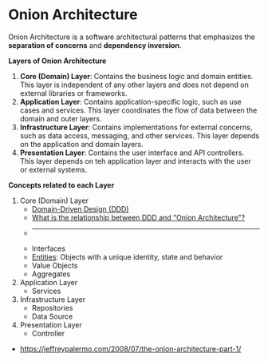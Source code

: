 # Onion Architecture

Onion Architecture is a software architectural patterns that emphasizes the **separation of concerns** and **dependency inversion**. 

**Layers of Onion Architecture**
1. **Core (Domain) Layer**: Contains the business logic and domain entities. This layer is independent of any other layers and does not depend on external libraries or frameworks.
2. **Application Layer**: Contains application-specific logic, such as use cases and services. This layer coordinates the flow of data between the domain and outer layers.
3. **Infrastructure Layer**: Contains implementations for external concerns, such as data access, messaging, and other services. This layer depends on the application and domain layers.
4. **Presentation Layer**: Contains the user interface and API controllers. This layer depends on teh application layer and interacts with the user or external systems.


**Concepts related to each Layer**
1. Core (Domain) Layer
    * [Domain-Driven Design (DDD)](./arch_ddd.md)
    * [What is the relationship between DDD and "Onion Architecture"?](./arch_ddd_vs_onion.md)
    * -----------------
    * Interfaces
    * [Entities](./arch_entities.md): Objects with a unique identity, state and behavior
    * Value Objects
    * Aggregates
2. Application Layer
    * Services
3. Infrastructure Layer
    * Repositories
    * Data Source
4. Presentation Layer
    * Controller


* https://jeffreypalermo.com/2008/07/the-onion-architecture-part-1/